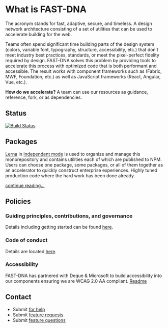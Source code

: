 
# What is FAST-DNA
The acronym stands for fast, adaptive, secure, and timeless. A design network architecture consisting of a set of utilities that can be used to accelerate building for the web. 

Teams often spend significant time building parts of the design system (colors, variable font, typography, structure, accessibility, etc.) that don’t meet industry best practices, standards, or meet the pixel-perfect fidelity required by design. FAST-DNA solves this problem by providing tools to accelerate this process with optimized code that is both performant and accessible. The result works with component frameworks such as (Fabric, MWF, Foundation, etc.) as well as JavaScript frameworks (React, Angular, Vue, etc.).

**How do we accelerate?** A team can use our resources as guidance, reference, fork, or as dependencies.

## Status
[![Build Status](https://travis-ci.org/Microsoft/fast-dna.svg?branch=master)](https://travis-ci.org/Microsoft/fast-dna)


## Packages
[Lerna](https://github.com/lerna/lerna) in [independent mode](https://github.com/lerna/lerna#independent-mode---independent) is used to organize and manage this monorepository and contains utilities each of which are published to NPM. Users can choose one package, some packages, or all of them together as an accelerator to quickly construct enterprise experiences. Highly tuned production code where the hard work has been done already.

[continue reading...](https://github.com/Microsoft/fast-dna/wiki/Packages)


## Policies
### Guiding principles, contributions, and governance
Details including getting started can be found [here](https://github.com/Microsoft/fast-dna/blob/master/CONTRIBUTING.md).

### Code of conduct
Details are located [here](https://github.com/Microsoft/fast-dna/blob/master/CODE_OF_CONDUCT.md).

### Accessibility
FAST-DNA has partnered with Deque & Microsoft to build accessibility into our components ensuring we are WCAG 2.0 AA compliant. [Readme](https://github.com/Microsoft/fast-dna/wiki/Accessibility)

## Contact
* Submit [for help](https://stackoverflow.com/questions/tagged/fast-dna) 
* Submit [feature requests](https://github.com/Microsoft/fast-dna/issues/new?labels=feature%20:%20request)
* Submit [feature questions](https://github.com/Microsoft/fast-dna/issues/new?labels=feature%20:%20question)

